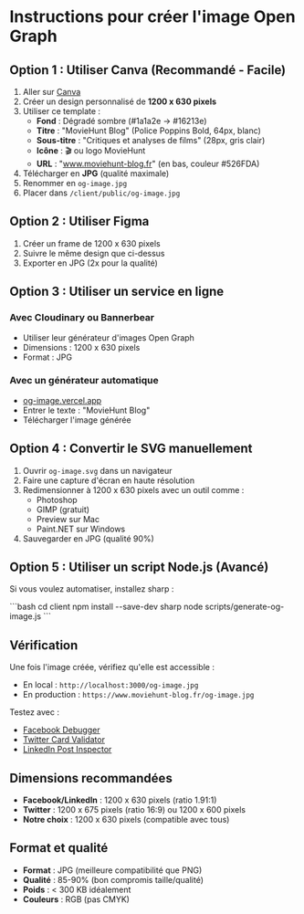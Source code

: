# Instructions pour créer l'image Open Graph

## Option 1 : Utiliser Canva (Recommandé - Facile)

1. Aller sur [Canva](https://www.canva.com)
2. Créer un design personnalisé de **1200 x 630 pixels**
3. Utiliser ce template :
   - **Fond** : Dégradé sombre (#1a1a2e → #16213e)
   - **Titre** : "MovieHunt Blog" (Police Poppins Bold, 64px, blanc)
   - **Sous-titre** : "Critiques et analyses de films" (28px, gris clair)
   - **Icône** : 🎬 ou logo MovieHunt
   - **URL** : "www.moviehunt-blog.fr" (en bas, couleur #526FDA)
4. Télécharger en **JPG** (qualité maximale)
5. Renommer en `og-image.jpg`
6. Placer dans `/client/public/og-image.jpg`

## Option 2 : Utiliser Figma

1. Créer un frame de 1200 x 630 pixels
2. Suivre le même design que ci-dessus
3. Exporter en JPG (2x pour la qualité)

## Option 3 : Utiliser un service en ligne

### Avec Cloudinary ou Bannerbear
- Utiliser leur générateur d'images Open Graph
- Dimensions : 1200 x 630 pixels
- Format : JPG

### Avec un générateur automatique
- [og-image.vercel.app](https://og-image.vercel.app)
- Entrer le texte : "MovieHunt Blog"
- Télécharger l'image générée

## Option 4 : Convertir le SVG manuellement

1. Ouvrir `og-image.svg` dans un navigateur
2. Faire une capture d'écran en haute résolution
3. Redimensionner à 1200 x 630 pixels avec un outil comme :
   - Photoshop
   - GIMP (gratuit)
   - Preview sur Mac
   - Paint.NET sur Windows
4. Sauvegarder en JPG (qualité 90%)

## Option 5 : Utiliser un script Node.js (Avancé)

Si vous voulez automatiser, installez sharp :

\`\`\`bash
cd client
npm install --save-dev sharp
node scripts/generate-og-image.js
\`\`\`

## Vérification

Une fois l'image créée, vérifiez qu'elle est accessible :
- En local : `http://localhost:3000/og-image.jpg`
- En production : `https://www.moviehunt-blog.fr/og-image.jpg`

Testez avec :
- [Facebook Debugger](https://developers.facebook.com/tools/debug/)
- [Twitter Card Validator](https://cards-dev.twitter.com/validator)
- [LinkedIn Post Inspector](https://www.linkedin.com/post-inspector/)

## Dimensions recommandées

- **Facebook/LinkedIn** : 1200 x 630 pixels (ratio 1.91:1)
- **Twitter** : 1200 x 675 pixels (ratio 16:9) ou 1200 x 600 pixels
- **Notre choix** : 1200 x 630 pixels (compatible avec tous)

## Format et qualité

- **Format** : JPG (meilleure compatibilité que PNG)
- **Qualité** : 85-90% (bon compromis taille/qualité)
- **Poids** : < 300 KB idéalement
- **Couleurs** : RGB (pas CMYK)
